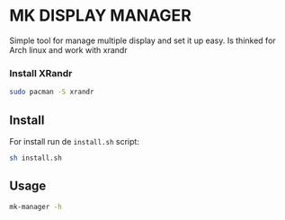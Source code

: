 # MK DISPLAY MANAGER
Simple tool for manage multiple display and set it up easy.
Is thinked for Arch linux and work with xrandr

### Install XRandr
```bash
sudo pacman -S xrandr
```

## Install
For install run de `install.sh` script:
```bash
sh install.sh
```

## Usage
```bash
mk-manager -h
```
